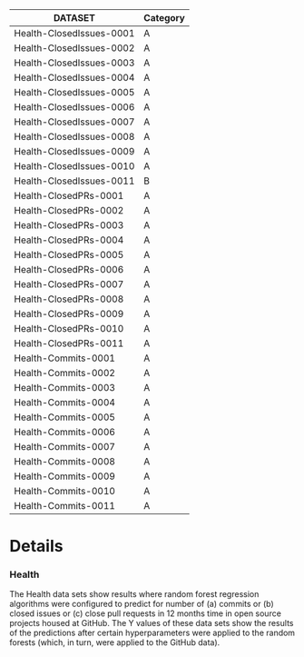 | DATASET | Category | 
| ----------- | ----------- |
| Health-ClosedIssues-0001 | A | 
| Health-ClosedIssues-0002 | A | 
| Health-ClosedIssues-0003 | A | 
| Health-ClosedIssues-0004 | A | 
| Health-ClosedIssues-0005 | A | 
| Health-ClosedIssues-0006 | A | 
| Health-ClosedIssues-0007 | A | 
| Health-ClosedIssues-0008 | A | 
| Health-ClosedIssues-0009 | A | 
| Health-ClosedIssues-0010 | A | 
| Health-ClosedIssues-0011 | B | 
| Health-ClosedPRs-0001 | A | 
| Health-ClosedPRs-0002 | A | 
| Health-ClosedPRs-0003 | A | 
| Health-ClosedPRs-0004 | A | 
| Health-ClosedPRs-0005 | A | 
| Health-ClosedPRs-0006 | A | 
| Health-ClosedPRs-0007 | A | 
| Health-ClosedPRs-0008 | A | 
| Health-ClosedPRs-0009 | A | 
| Health-ClosedPRs-0010 | A | 
| Health-ClosedPRs-0011 | A | 
| Health-Commits-0001 | A | 
| Health-Commits-0002 | A | 
| Health-Commits-0003 | A | 
| Health-Commits-0004 | A | 
| Health-Commits-0005 | A | 
| Health-Commits-0006 | A | 
| Health-Commits-0007 | A | 
| Health-Commits-0008 | A | 
| Health-Commits-0009 | A | 
| Health-Commits-0010 | A | 
| Health-Commits-0011 | A | 


# Details

### Health
The Health data sets show results where random forest
regression algorithms were configured to predict for number of (a) commits or
(b) closed issues or (c) close pull requests in 12 months time in open source
projects housed at GitHub. The Y values of these data sets show the results
of the predictions after certain hyperparameters were applied to the random
forests (which, in turn, were applied to the GitHub data). 